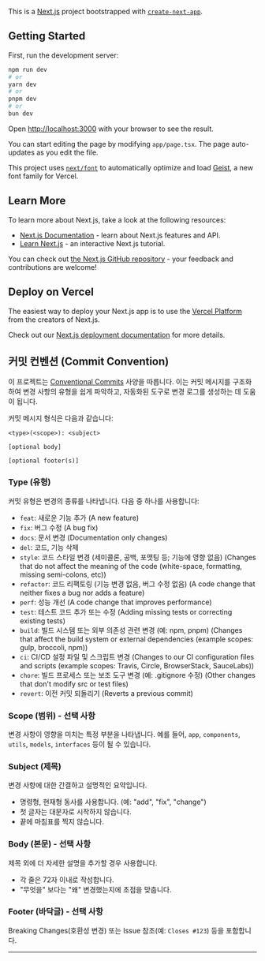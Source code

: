 This is a [Next.js](https://nextjs.org) project bootstrapped with [`create-next-app`](https://nextjs.org/docs/app/api-reference/cli/create-next-app).

## Getting Started

First, run the development server:

```bash
npm run dev
# or
yarn dev
# or
pnpm dev
# or
bun dev
```

Open [http://localhost:3000](http://localhost:3000) with your browser to see the result.

You can start editing the page by modifying `app/page.tsx`. The page auto-updates as you edit the file.

This project uses [`next/font`](https://nextjs.org/docs/app/building-your-application/optimizing/fonts) to automatically optimize and load [Geist](https://vercel.com/font), a new font family for Vercel.

## Learn More

To learn more about Next.js, take a look at the following resources:

- [Next.js Documentation](https://nextjs.org/docs) - learn about Next.js features and API.
- [Learn Next.js](https://nextjs.org/learn) - an interactive Next.js tutorial.

You can check out [the Next.js GitHub repository](https://github.com/vercel/next.js) - your feedback and contributions are welcome!

## Deploy on Vercel

The easiest way to deploy your Next.js app is to use the [Vercel Platform](https://vercel.com/new?utm_medium=default-template&filter=next.js&utm_source=create-next-app&utm_campaign=create-next-app-readme) from the creators of Next.js.

Check out our [Next.js deployment documentation](https://nextjs.org/docs/app/building-your-application/deploying) for more details.

## 커밋 컨벤션 (Commit Convention)

이 프로젝트는 [Conventional Commits](https://www.conventionalcommits.org/en/v1.0.0/) 사양을 따릅니다. 이는 커밋 메시지를 구조화하여 변경 사항의 유형을 쉽게 파악하고, 자동화된 도구로 변경 로그를 생성하는 데 도움이 됩니다.

커밋 메시지 형식은 다음과 같습니다:

```
<type>(<scope>): <subject>

[optional body]

[optional footer(s)]
```

### Type (유형)

커밋 유형은 변경의 종류를 나타냅니다. 다음 중 하나를 사용합니다:

*   `feat`: 새로운 기능 추가 (A new feature)
*   `fix`: 버그 수정 (A bug fix)
*   `docs`: 문서 변경 (Documentation only changes)
*   `del`: 코드, 기능 삭제
*   `style`: 코드 스타일 변경 (세미콜론, 공백, 포맷팅 등; 기능에 영향 없음) (Changes that do not affect the meaning of the code (white-space, formatting, missing semi-colons, etc))
*   `refactor`: 코드 리팩토링 (기능 변경 없음, 버그 수정 없음) (A code change that neither fixes a bug nor adds a feature)
*   `perf`: 성능 개선 (A code change that improves performance)
*   `test`: 테스트 코드 추가 또는 수정 (Adding missing tests or correcting existing tests)
*   `build`: 빌드 시스템 또는 외부 의존성 관련 변경 (예: npm, pnpm) (Changes that affect the build system or external dependencies (example scopes: gulp, broccoli, npm))
*   `ci`: CI/CD 설정 파일 및 스크립트 변경 (Changes to our CI configuration files and scripts (example scopes: Travis, Circle, BrowserStack, SauceLabs))
*   `chore`: 빌드 프로세스 또는 보조 도구 변경 (예: .gitignore 수정) (Other changes that don't modify src or test files)
*   `revert`: 이전 커밋 되돌리기 (Reverts a previous commit)

### Scope (범위) - 선택 사항

변경 사항이 영향을 미치는 특정 부분을 나타냅니다. 예를 들어, `app`, `components`, `utils`, `models`, `interfaces` 등이 될 수 있습니다.

### Subject (제목)

변경 사항에 대한 간결하고 설명적인 요약입니다.

*   명령형, 현재형 동사를 사용합니다. (예: "add", "fix", "change")
*   첫 글자는 대문자로 시작하지 않습니다.
*   끝에 마침표를 찍지 않습니다.

### Body (본문) - 선택 사항

제목 외에 더 자세한 설명을 추가할 경우 사용합니다.

*   각 줄은 72자 이내로 작성합니다.
*   "무엇을" 보다는 "왜" 변경했는지에 초점을 맞춥니다.

### Footer (바닥글) - 선택 사항

Breaking Changes(호환성 변경) 또는 Issue 참조(예: `Closes #123`) 등을 포함합니다.

---
